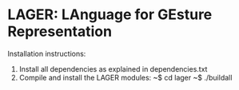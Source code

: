 LAGER: LAnguage for GEsture Representation
==========================================

Installation instructions:

1) Install all dependencies as explained in dependencies.txt
2) Compile and install the LAGER modules:
    ~$ cd lager
    ~$ ./buildall

